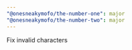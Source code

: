 ```yaml
---
"@onesneakymofo/the-number-one": major
"@onesneakymofo/the-number-two": major
---
```


Fix invalid characters
